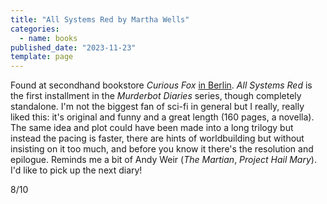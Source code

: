 ```yaml
---
title: "All Systems Red by Martha Wells"
categories:
  - name: books
published_date: "2023-11-23"
template: page
---
```


Found at secondhand bookstore _Curious Fox_ [in Berlin](/notes/weeknote-33-berlin-brussels/). _All Systems Red_ is the first installment in the _Murderbot Diaries_ series, though completely standalone. I'm not the biggest fan of sci-fi in general but I really, really liked this: it's original and funny and a great length (160 pages, a novella). The same idea and plot could have been made into a long trilogy but instead the pacing is faster, there are hints of worldbuilding but without insisting on it too much, and before you know it there's the resolution and epilogue. Reminds me a bit of Andy Weir (_The Martian_, _Project Hail Mary_). I'd like to pick up the next diary!

8/10
